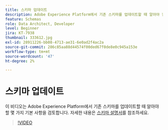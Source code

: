```yaml
---
title: 스키마 업데이트
description: Adobe Experience Platform에서 기존 스키마를 업데이트할 때 알아야 할 기본 사항.
feature: Schemas
role: Data Architect, Developer
level: Beginner
jira: KT-7938
thumbnail: 333612.jpg
exl-id: 28911226-bb08-4713-ae31-6e0ad2f4ac2a
source-git-commit: 286c85aa88d44574f00ded67f0de8e0c945a153e
workflow-type: tm+mt
source-wordcount: '47'
ht-degree: 2%

---
```


# 스키마 업데이트

이 비디오는 Adobe Experience Platform에서 기존 스키마를 업데이트할 때 알아야 할 몇 가지 기본 사항을 검토합니다. 자세한 내용은 [스키마 설명서](https://experienceleague.adobe.com/docs/experience-platform/xdm/home.html?lang=ko-KR)를 참조하세요.

>[!VIDEO](https://video.tv.adobe.com/v/333612?learn=on&enablevpops)
